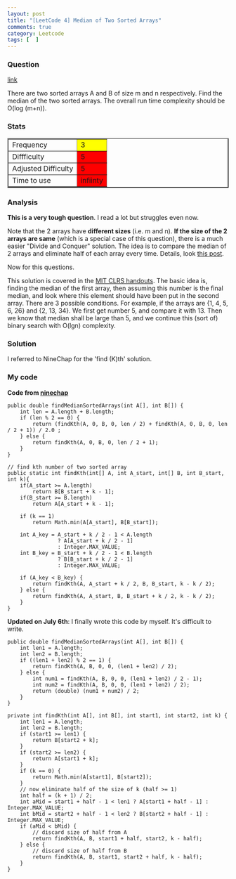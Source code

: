 ```yaml
---
layout: post
title: "[LeetCode 4] Median of Two Sorted Arrays"
comments: true
category: Leetcode
tags: [  ]
---
```


### Question 
[link](https://oj.leetcode.com/problems/median-of-two-sorted-arrays/)

<div class="question-content">
<p></p><p>There are two sorted arrays A and B of size m and n respectively. Find the median of the two sorted arrays. The overall run time complexity should be O(log (m+n)).</p>
<p></p>
</div>

### Stats
<table border="2">
	<tr>
		<td>Frequency</td>
		<td bgcolor="yellow">3</td>
	</tr>
	<tr>
		<td>Diffficulty</td>
		<td bgcolor="red">5</td>
	</tr>
	<tr>
		<td>Adjusted Difficulty</td>
		<td bgcolor="red">5</td>
	</tr>
	<tr>
		<td>Time to use</td>
		<td bgcolor="red">infiinty</td>
	</tr>
</table>

### Analysis

__This is a very tough question__. I read a lot but struggles even now. 

Note that the 2 arrays have __different sizes__ (i.e. m and n). __If the size of the 2 arrays are same__ (which is a special case of this question), there is a much easier "Divide and Conquer" solution. The idea is to compare the median of 2 arrays and eliminate half of each array every time. Details, look [this post](http://www.geeksforgeeks.org/median-of-two-sorted-arrays/).

Now for this questions. 

This solution is covered in the [MIT CLRS handouts](http://www2.myoops.org/course_material/mit/NR/rdonlyres/Electrical-Engineering-and-Computer-Science/6-046JFall-2005/30C68118-E436-4FE3-8C79-6BAFBB07D935/0/ps9sol.pdf). The basic idea is, finding the median of the first array, then assuming this number is the final median, and look where this element should have been put in the second array. There are 3 possible conditions. For example, if the arrays are {1, 4, 5, 6, 26} and {2, 13, 34}. We first get number 5, and compare it with 13. Then we know that median shall be large than 5, and we continue this (sort of) binary search with O(lgn) complexity. 

### Solution

I referred to NineChap for the 'find (K)th' solution. 

### My code 

__Code from [ninechap](http://answer.ninechapter.com/solutions/median-of-two-sorted-arrays/)__

    public double findMedianSortedArrays(int A[], int B[]) {
        int len = A.length + B.length;
        if (len % 2 == 0) {
            return (findKth(A, 0, B, 0, len / 2) + findKth(A, 0, B, 0, len / 2 + 1)) / 2.0 ;
        } else {
            return findKth(A, 0, B, 0, len / 2 + 1);
        }
    }
    
    // find kth number of two sorted array
    public static int findKth(int[] A, int A_start, int[] B, int B_start, int k){		
		if(A_start >= A.length) 
			return B[B_start + k - 1];
		if(B_start >= B.length)
			return A[A_start + k - 1];

		if (k == 1)
			return Math.min(A[A_start], B[B_start]);
		
		int A_key = A_start + k / 2 - 1 < A.length
		            ? A[A_start + k / 2 - 1]
		            : Integer.MAX_VALUE;
		int B_key = B_start + k / 2 - 1 < B.length
		            ? B[B_start + k / 2 - 1]
		            : Integer.MAX_VALUE; 
		
		if (A_key < B_key) {
			return findKth(A, A_start + k / 2, B, B_start, k - k / 2);
		} else {
			return findKth(A, A_start, B, B_start + k / 2, k - k / 2);
		}
	}

__Updated on July 6th__: I finally wrote this code by myself. It's difficult to write. 

    public double findMedianSortedArrays(int A[], int B[]) {
        int len1 = A.length;
        int len2 = B.length;
        if ((len1 + len2) % 2 == 1) {
            return findKth(A, B, 0, 0, (len1 + len2) / 2);
        } else {
            int num1 = findKth(A, B, 0, 0, (len1 + len2) / 2 - 1);
            int num2 = findKth(A, B, 0, 0, (len1 + len2) / 2);
            return (double) (num1 + num2) / 2;
        }
    }
    
    private int findKth(int A[], int B[], int start1, int start2, int k) {
        int len1 = A.length;
        int len2 = B.length;
        if (start1 >= len1) {
            return B[start2 + k];
        } 
        if (start2 >= len2) {
            return A[start1 + k];
        } 
        if (k == 0) {
            return Math.min(A[start1], B[start2]);
        }
        // now eliminate half of the size of k (half >= 1)
        int half = (k + 1) / 2;
        int aMid = start1 + half - 1 < len1 ? A[start1 + half - 1] : Integer.MAX_VALUE;
        int bMid = start2 + half - 1 < len2 ? B[start2 + half - 1] : Integer.MAX_VALUE;
        if (aMid < bMid) {
            // discard size of half from A
            return findKth(A, B, start1 + half, start2, k - half);
        } else {
            // discard size of half from B
            return findKth(A, B, start1, start2 + half, k - half);
        }
    }
